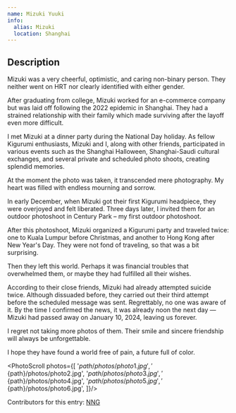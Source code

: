 ```yaml
---
name: Mizuki Yuuki
info:
  alias: Mizuki
  location: Shanghai
---
```


## Description

Mizuki was a very cheerful, optimistic, and caring non-binary person.
They neither went on HRT nor clearly identified with either gender.

After graduating from college, Mizuki worked for an e-commerce company but was laid off following the 2022 epidemic in Shanghai.
They had a strained relationship with their family which made surviving after the layoff even more difficult.

I met Mizuki at a dinner party during the National Day holiday.
As fellow Kigurumi enthusiasts, Mizuki and I, along with other friends, participated in various events such as the Shanghai Halloween, Shanghai-Saudi cultural exchanges, and several private and scheduled photo shoots, creating splendid memories.

At the moment the photo was taken, it transcended mere photography.
My heart was filled with endless mourning and sorrow.

In early December, when Mizuki got their first Kigurumi headpiece, they were overjoyed and felt liberated.
Three days later, I invited them for an outdoor photoshoot in Century Park – my first outdoor photoshoot.

After this photoshoot, Mizuki organized a Kigurumi party and traveled twice: one to Kuala Lumpur before Christmas, and another to Hong Kong after New Year's Day.
They were not fond of traveling, so that was a bit surprising.

Then they left this world.
Perhaps it was financial troubles that overwhelmed them, or maybe they had fulfilled all their wishes.

According to their close friends, Mizuki had already attempted suicide twice. Although dissuaded before, they carried out their third attempt before the scheduled message was sent.
Regrettably, no one was aware of it.
By the time I confirmed the news, it was already noon the next day — Mizuki had passed away on January 10, 2024, leaving us forever.

I regret not taking more photos of them.
Their smile and sincere friendship will always be unforgettable.

I hope they have found a world free of pain, a future full of color.

<PhotoScroll photos={[ '${path}/photos/photo1.jpg', '${path}/photos/photo2.jpg', '${path}/photos/photo3.jpg', '${path}/photos/photo4.jpg', '${path}/photos/photo5.jpg', '${path}/photos/photo6.jpg', ]}/>

Contributors for this entry: [NNG](https://twitter.com/NNGnoMKT)
